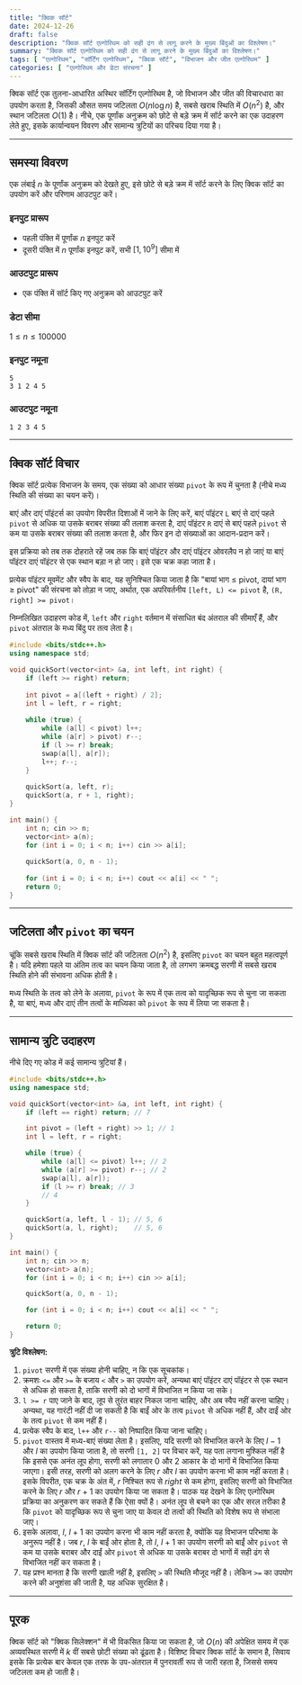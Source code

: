 ```yaml
---
title: "क्विक सॉर्ट"
date: 2024-12-26
draft: false
description: "क्विक सॉर्ट एल्गोरिथम को सही ढंग से लागू करने के मुख्य बिंदुओं का विश्लेषण।"
summary: "क्विक सॉर्ट एल्गोरिथम को सही ढंग से लागू करने के मुख्य बिंदुओं का विश्लेषण।"
tags: [ "एल्गोरिथम", "सॉर्टिंग एल्गोरिथम", "क्विक सॉर्ट", "विभाजन और जीत एल्गोरिथम" ]
categories: [ "एल्गोरिथम और डेटा संरचना" ]
---
```


क्विक सॉर्ट एक तुलना-आधारित अस्थिर सॉर्टिंग एल्गोरिथम है, जो विभाजन और जीत की विचारधारा का उपयोग करता है, जिसकी औसत समय जटिलता $O(n\log n)$ है, सबसे खराब स्थिति में $O(n^2)$ है, और स्थान जटिलता $O(1)$ है। नीचे, एक पूर्णांक अनुक्रम को छोटे से बड़े क्रम में सॉर्ट करने का एक उदाहरण लेते हुए, इसके कार्यान्वयन विवरण और सामान्य त्रुटियों का परिचय दिया गया है।

---

## समस्या विवरण

एक लंबाई $n$ के पूर्णांक अनुक्रम को देखते हुए, इसे छोटे से बड़े क्रम में सॉर्ट करने के लिए क्विक सॉर्ट का उपयोग करें और परिणाम आउटपुट करें।

### इनपुट प्रारूप

- पहली पंक्ति में पूर्णांक $n$ इनपुट करें
- दूसरी पंक्ति में $n$ पूर्णांक इनपुट करें, सभी $[1,10^9]$ सीमा में

### आउटपुट प्रारूप

- एक पंक्ति में सॉर्ट किए गए अनुक्रम को आउटपुट करें

### डेटा सीमा

$1 \leq n \leq 100000$

### इनपुट नमूना

```
5
3 1 2 4 5
```

### आउटपुट नमूना

```
1 2 3 4 5
```

---

## क्विक सॉर्ट विचार

क्विक सॉर्ट प्रत्येक विभाजन के समय, एक संख्या को आधार संख्या `pivot` के रूप में चुनता है (नीचे मध्य स्थिति की संख्या का चयन करें)।

बाएं और दाएं पॉइंटर्स का उपयोग विपरीत दिशाओं में जाने के लिए करें, बाएं पॉइंटर `L` बाएं से दाएं पहले `pivot` से अधिक या उसके बराबर संख्या की तलाश करता है, दाएं पॉइंटर `R` दाएं से बाएं पहले `pivot` से कम या उसके बराबर संख्या की तलाश करता है, और फिर इन दो संख्याओं का आदान-प्रदान करें।

इस प्रक्रिया को तब तक दोहराते रहें जब तक कि बाएं पॉइंटर और दाएं पॉइंटर ओवरलैप न हो जाएं या बाएं पॉइंटर दाएं पॉइंटर से एक स्थान बड़ा न हो जाए। इसे एक चक्र कहा जाता है।

प्रत्येक पॉइंटर मूवमेंट और स्वैप के बाद, यह सुनिश्चित किया जाता है कि "बायां भाग ≤ pivot, दायां भाग ≥ pivot" की संरचना को तोड़ा न जाए, अर्थात, एक अपरिवर्तनीय `[left, L) <= pivot` है, `(R, right] >= pivot`।

निम्नलिखित उदाहरण कोड में, `left` और `right` वर्तमान में संसाधित बंद अंतराल की सीमाएँ हैं, और `pivot` अंतराल के मध्य बिंदु पर तत्व लेता है।

```cpp
#include <bits/stdc++.h>
using namespace std;

void quickSort(vector<int> &a, int left, int right) {
    if (left >= right) return;
    
    int pivot = a[(left + right) / 2];
    int l = left, r = right;
    
    while (true) {
        while (a[l] < pivot) l++;
        while (a[r] > pivot) r--;
        if (l >= r) break;
        swap(a[l], a[r]);
        l++; r--;
    }
    
    quickSort(a, left, r);
    quickSort(a, r + 1, right);
}

int main() {
    int n; cin >> n;
    vector<int> a(n);
    for (int i = 0; i < n; i++) cin >> a[i];
    
    quickSort(a, 0, n - 1);
    
    for (int i = 0; i < n; i++) cout << a[i] << " ";
    return 0;
}
```

---

## जटिलता और `pivot` का चयन

चूंकि सबसे खराब स्थिति में क्विक सॉर्ट की जटिलता $O(n^2)$ है, इसलिए `pivot` का चयन बहुत महत्वपूर्ण है। यदि हमेशा पहले या अंतिम तत्व का चयन किया जाता है, तो लगभग क्रमबद्ध सरणी में सबसे खराब स्थिति होने की संभावना अधिक होती है।

मध्य स्थिति के तत्व को लेने के अलावा, `pivot` के रूप में एक तत्व को यादृच्छिक रूप से चुना जा सकता है, या बाएं, मध्य और दाएं तीन तत्वों के माध्यिका को `pivot` के रूप में लिया जा सकता है।

---

## सामान्य त्रुटि उदाहरण

नीचे दिए गए कोड में कई सामान्य त्रुटियां हैं।

```cpp
#include <bits/stdc++.h>
using namespace std;

void quickSort(vector<int> &a, int left, int right) {
    if (left == right) return; // 7

    int pivot = (left + right) >> 1; // 1
    int l = left, r = right;

    while (true) {
        while (a[l] <= pivot) l++; // 2
        while (a[r] >= pivot) r--; // 2
        swap(a[l], a[r]);
        if (l >= r) break; // 3
        // 4
    }

    quickSort(a, left, l - 1); // 5, 6
    quickSort(a, l, right);    // 5, 6
}

int main() {
    int n; cin >> n;
    vector<int> a(n);
    for (int i = 0; i < n; i++) cin >> a[i];

    quickSort(a, 0, n - 1);

    for (int i = 0; i < n; i++) cout << a[i] << " ";

    return 0;
}
```

**त्रुटि विश्लेषण:**

1. `pivot` सरणी में एक संख्या होनी चाहिए, न कि एक सूचकांक।
2. क्रमशः `<=` और `>=` के बजाय `<` और `>` का उपयोग करें, अन्यथा बाएं पॉइंटर दाएं पॉइंटर से एक स्थान से अधिक हो सकता है, ताकि सरणी को दो भागों में विभाजित न किया जा सके।
3. `l >= r` पाए जाने के बाद, लूप से तुरंत बाहर निकल जाना चाहिए, और अब स्वैप नहीं करना चाहिए। अन्यथा, यह गारंटी नहीं दी जा सकती है कि बाईं ओर के तत्व `pivot` से अधिक नहीं हैं, और दाईं ओर के तत्व `pivot` से कम नहीं हैं।
4. प्रत्येक स्वैप के बाद, `l++` और `r--` को निष्पादित किया जाना चाहिए।
5. `pivot` वास्तव में मध्य-बाएं संख्या लेता है। इसलिए, यदि सरणी को विभाजित करने के लिए $l - 1$ और $l$ का उपयोग किया जाता है, तो सरणी `[1, 2]` पर विचार करें, यह पता लगाना मुश्किल नहीं है कि इससे एक अनंत लूप होगा, सरणी को लगातार 0 और 2 आकार के दो भागों में विभाजित किया जाएगा। इसी तरह, सरणी को अलग करने के लिए $r$ और $l$ का उपयोग करना भी काम नहीं करता है। इसके विपरीत, एक चक्र के अंत में, $r$ निश्चित रूप से $right$ से कम होगा, इसलिए सरणी को विभाजित करने के लिए $r$ और $r+1$ का उपयोग किया जा सकता है। पाठक यह देखने के लिए एल्गोरिथम प्रक्रिया का अनुकरण कर सकते हैं कि ऐसा क्यों है। अनंत लूप से बचने का एक और सरल तरीका है कि `pivot` को यादृच्छिक रूप से चुना जाए या केवल दो तत्वों की स्थिति को विशेष रूप से संभाला जाए।
6. इसके अलावा, $l$, $l+1$ का उपयोग करना भी काम नहीं करता है, क्योंकि यह विभाजन परिभाषा के अनुरूप नहीं है। जब $r$, $l$ के बाईं ओर होता है, तो $l$, $l+1$ का उपयोग सरणी को बाईं ओर `pivot` से कम या उसके बराबर और दाईं ओर `pivot` से अधिक या उसके बराबर दो भागों में सही ढंग से विभाजित नहीं कर सकता है।
7. यह प्रश्न मानता है कि सरणी खाली नहीं है, इसलिए `>` की स्थिति मौजूद नहीं है। लेकिन `>=` का उपयोग करने की अनुशंसा की जाती है, यह अधिक सुरक्षित है।

---

## पूरक

क्विक सॉर्ट को "क्विक सिलेक्शन" में भी विकसित किया जा सकता है, जो $O(n)$ की अपेक्षित समय में एक अव्यवस्थित सरणी में $k$ वीं सबसे छोटी संख्या को ढूंढता है। विशिष्ट विचार क्विक सॉर्ट के समान है, सिवाय इसके कि प्रत्येक बार केवल एक तरफ के उप-अंतराल में पुनरावर्ती रूप से जारी रहता है, जिससे समय जटिलता कम हो जाती है।